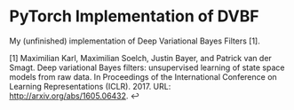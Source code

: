 # PyTorch Implementation of DVBF

My (unfinished) implementation of Deep Variational Bayes Filters [1]. 

[1] Maximilian Karl, Maximilian Soelch, Justin Bayer, and Patrick van der Smagt. Deep variational Bayes filters: unsupervised learning of state space models from raw data. In Proceedings of the International Conference on Learning Representations (ICLR). 2017. URL: http://arxiv.org/abs/1605.06432. ↩
